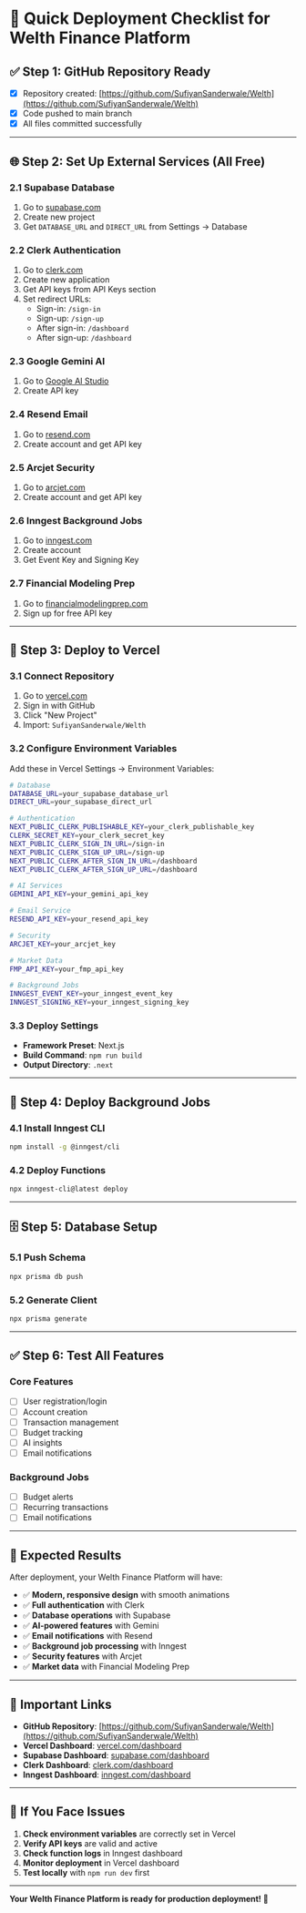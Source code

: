 # 🚀 Quick Deployment Checklist for Welth Finance Platform

## ✅ **Step 1: GitHub Repository Ready**
- [x] Repository created: [https://github.com/SufiyanSanderwale/Welth](https://github.com/SufiyanSanderwale/Welth)
- [x] Code pushed to main branch
- [x] All files committed successfully

---

## 🌐 **Step 2: Set Up External Services (All Free)**

### **2.1 Supabase Database**
1. Go to [supabase.com](https://supabase.com)
2. Create new project
3. Get `DATABASE_URL` and `DIRECT_URL` from Settings → Database

### **2.2 Clerk Authentication**
1. Go to [clerk.com](https://clerk.com)
2. Create new application
3. Get API keys from API Keys section
4. Set redirect URLs:
   - Sign-in: `/sign-in`
   - Sign-up: `/sign-up`
   - After sign-in: `/dashboard`
   - After sign-up: `/dashboard`

### **2.3 Google Gemini AI**
1. Go to [Google AI Studio](https://aistudio.google.com)
2. Create API key

### **2.4 Resend Email**
1. Go to [resend.com](https://resend.com)
2. Create account and get API key

### **2.5 Arcjet Security**
1. Go to [arcjet.com](https://arcjet.com)
2. Create account and get API key

### **2.6 Inngest Background Jobs**
1. Go to [inngest.com](https://inngest.com)
2. Create account
3. Get Event Key and Signing Key

### **2.7 Financial Modeling Prep**
1. Go to [financialmodelingprep.com](https://financialmodelingprep.com)
2. Sign up for free API key

---

## 🚀 **Step 3: Deploy to Vercel**

### **3.1 Connect Repository**
1. Go to [vercel.com](https://vercel.com)
2. Sign in with GitHub
3. Click "New Project"
4. Import: `SufiyanSanderwale/Welth`

### **3.2 Configure Environment Variables**
Add these in Vercel Settings → Environment Variables:

```bash
# Database
DATABASE_URL=your_supabase_database_url
DIRECT_URL=your_supabase_direct_url

# Authentication
NEXT_PUBLIC_CLERK_PUBLISHABLE_KEY=your_clerk_publishable_key
CLERK_SECRET_KEY=your_clerk_secret_key
NEXT_PUBLIC_CLERK_SIGN_IN_URL=/sign-in
NEXT_PUBLIC_CLERK_SIGN_UP_URL=/sign-up
NEXT_PUBLIC_CLERK_AFTER_SIGN_IN_URL=/dashboard
NEXT_PUBLIC_CLERK_AFTER_SIGN_UP_URL=/dashboard

# AI Services
GEMINI_API_KEY=your_gemini_api_key

# Email Service
RESEND_API_KEY=your_resend_api_key

# Security
ARCJET_KEY=your_arcjet_key

# Market Data
FMP_API_KEY=your_fmp_api_key

# Background Jobs
INNGEST_EVENT_KEY=your_inngest_event_key
INNGEST_SIGNING_KEY=your_inngest_signing_key
```

### **3.3 Deploy Settings**
- **Framework Preset**: Next.js
- **Build Command**: `npm run build`
- **Output Directory**: `.next`

---

## 🔄 **Step 4: Deploy Background Jobs**

### **4.1 Install Inngest CLI**
```bash
npm install -g @inngest/cli
```

### **4.2 Deploy Functions**
```bash
npx inngest-cli@latest deploy
```

---

## 🗄️ **Step 5: Database Setup**

### **5.1 Push Schema**
```bash
npx prisma db push
```

### **5.2 Generate Client**
```bash
npx prisma generate
```

---

## ✅ **Step 6: Test All Features**

### **Core Features**
- [ ] User registration/login
- [ ] Account creation
- [ ] Transaction management
- [ ] Budget tracking
- [ ] AI insights
- [ ] Email notifications

### **Background Jobs**
- [ ] Budget alerts
- [ ] Recurring transactions
- [ ] Email notifications

---

## 🎯 **Expected Results**

After deployment, your Welth Finance Platform will have:

- ✅ **Modern, responsive design** with smooth animations
- ✅ **Full authentication** with Clerk
- ✅ **Database operations** with Supabase
- ✅ **AI-powered features** with Gemini
- ✅ **Email notifications** with Resend
- ✅ **Background job processing** with Inngest
- ✅ **Security features** with Arcjet
- ✅ **Market data** with Financial Modeling Prep

---

## 🔗 **Important Links**

- **GitHub Repository**: [https://github.com/SufiyanSanderwale/Welth](https://github.com/SufiyanSanderwale/Welth)
- **Vercel Dashboard**: [vercel.com/dashboard](https://vercel.com/dashboard)
- **Supabase Dashboard**: [supabase.com/dashboard](https://supabase.com/dashboard)
- **Clerk Dashboard**: [clerk.com/dashboard](https://clerk.com/dashboard)
- **Inngest Dashboard**: [inngest.com/dashboard](https://inngest.com/dashboard)

---

## 🚨 **If You Face Issues**

1. **Check environment variables** are correctly set in Vercel
2. **Verify API keys** are valid and active
3. **Check function logs** in Inngest dashboard
4. **Monitor deployment** in Vercel dashboard
5. **Test locally** with `npm run dev` first

---

**Your Welth Finance Platform is ready for production deployment! 🎉**
